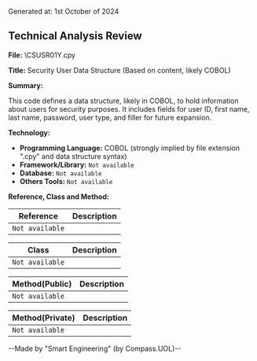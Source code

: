 Generated at: 1st October of 2024

## Technical Analysis Review

**File:**  \CSUSR01Y.cpy

**Title:**  Security User Data Structure (Based on content, likely COBOL)

**Summary:** 

This code defines a data structure, likely in COBOL, to hold information about users for security purposes. It includes fields for user ID, first name, last name, password, user type, and filler for future expansion.

**Technology:**

* **Programming Language:** COBOL (strongly implied by file extension ".cpy" and data structure syntax)
* **Framework/Library:**  `Not available`
* **Database:** `Not available`
* **Others Tools:** `Not available`

**Reference, Class and Method:**

| Reference | Description |
|---|---|
| `Not available` |  |

| Class | Description |
|---|---|
| `Not available` |  |

| Method(Public) | Description |
|---|---|
| `Not available` |  |

| Method(Private) | Description |
|---|---|
| `Not available` |  |

--Made by "Smart Engineering" (by Compass.UOL)--